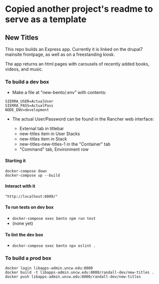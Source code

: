 # Copied another project's readme to serve as a template


## New Titles

This repo builds an Express app.  Currently it is linked on the drupal7 mainsite frontpage, as well as on a freestanding kiosk.

The app returns an html pages with carousels of recently added books, videos, and music.


### To build a dev box

  - Make a file at "new-bento/.env" with contents:

```
SIERRA_USER=ActualUser
SIERRA_PASS=ActualPass
NODE_ENV=development
```

  - The actual User/Password can be found in the Rancher web interface:

    - External tab in titlebar
    - new-titles item in User Stacks
    - new-titles item in Stack
    - new-titles-new-titles-1 in the "Container" tab
    - "Command" tab, Environment row

#### Starting it

```
docker-compose down
docker-compose up --build
```

#### Interact with it

```
"http://localhost:8009/"

```

#### To run tests on dev box

  - `docker-compose exec bento npm run test`
  - (none yet)

#### To lint the dev box

  - `docker-compose exec bento npx eslint .`


### To build a prod box

```
docker login libapps-admin.uncw.edu:8000
docker build -t libapps-admin.uncw.edu:8000/randall-dev/new-titles .
docker push libapps-admin.uncw.edu:8000/randall-dev/new-titles
```
